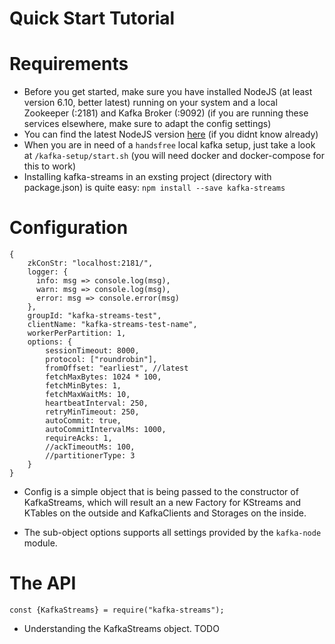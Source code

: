 Quick Start Tutorial
====================

# Requirements

* Before you get started, make sure you have installed NodeJS (at least version 6.10, better latest) 
running on your system and a local Zookeeper (:2181) and Kafka Broker (:9092) (if you are running
these services elsewhere, make sure to adapt the config settings)
* You can find the latest NodeJS version [here](https://nodejs.org/en/download/) (if you didnt know already)
* When you are in need of a `handsfree` local kafka setup, just take a look at `/kafka-setup/start.sh` (you will need docker and docker-compose for this to work)
* Installing kafka-streams in an exsting project (directory with package.json) is quite easy: `npm install --save kafka-streams`

# Configuration

```es6
{
    zkConStr: "localhost:2181/",
    logger: {
      info: msg => console.log(msg),
      warn: msg => console.log(msg),
      error: msg => console.error(msg)
    },
    groupId: "kafka-streams-test",
    clientName: "kafka-streams-test-name",
    workerPerPartition: 1,
    options: {
        sessionTimeout: 8000,
        protocol: ["roundrobin"],
        fromOffset: "earliest", //latest
        fetchMaxBytes: 1024 * 100,
        fetchMinBytes: 1,
        fetchMaxWaitMs: 10,
        heartbeatInterval: 250,
        retryMinTimeout: 250,
        autoCommit: true,
        autoCommitIntervalMs: 1000,
        requireAcks: 1,
        //ackTimeoutMs: 100,
        //partitionerType: 3
    }
}
```

* Config is a simple object that is being passed to the constructor of
KafkaStreams, which will result an a new Factory for KStreams and KTables on the
outside and KafkaClients and Storages on the inside.

* The sub-object options supports all settings provided by the `kafka-node`
module.

# The API

```es6
const {KafkaStreams} = require("kafka-streams");
```

* Understanding the KafkaStreams object. TODO
